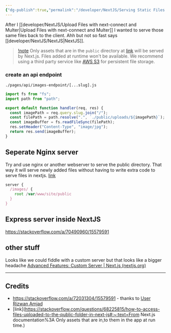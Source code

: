 ```yaml
---
{"dg-publish":true,"permalink":"/developer/NextJS/Serving Static Files back to Client/","created":"2024-02-29T22:19:56.130-06:00","updated":"2024-03-01T00:19:25.000-06:00"}
---
```


After I [[developer/NextJS/Upload Files with next-connect and Multer\|Upload Files with next-connect and Multer]] I wanted to serve those same files back to the client. Ahh but not so fast says [[developer/NextJS/NextJS\|NextJS]]. 

> [!note](https://nextjs.org/docs/basic-features/static-file-serving)
> Only assets that are in the `public` directory at [link](https://nextjs.org/docs/api-reference/cli#build) will be served by Next.js. Files added at runtime won't be available. We recommend using a third party service like [AWS S3](https://aws.amazon.com/s3/) for persistent file storage.

### create an api endpoint
`./pages/api/images-endpoint/[...slug].js`
```javascript
import fs from "fs";
import path from "path";

export default function handler(req, res) {
  const imagePath = req.query.slug.join("/");
  const filePath = path.resolve(".", `./public/uploads/${imagePath}`);
  const imageBuffer = fs.readFileSync(filePath);
  res.setHeader("Content-Type", "image/jpg");
  return res.send(imageBuffer);
}
```

## Seperate Nginx server

Try and use nginx or another webserver to serve the public directory. That way it will serve newly added files without having to write extra code to serve files in nextjs. [link](https://stackoverflow.com/users/989394/bas080)

```javascript
server {
  /images/ {
    root /var/www/site/public
  }
}
```

## Express server inside NextJS
https://stackoverflow.com/a/70490960/15579591

## other stuff
Looks like we could fiddle with a custom server but that looks like a bigger headache [Advanced Features: Custom Server | Next.js (nextjs.org)](https://nextjs.org/docs/advanced-features/custom-server)

---
## Credits
- https://stackoverflow.com/a/72031304/15579591 - thanks to [User Rizwan Amjad ](https://stackoverflow.com/users/11503874/rizwan-amjad)
- [link](https://stackoverflow.com/questions/68225815/how-to-access-files-uploaded-to-the-public-folder-in-next-js#:~:text=From Next.js documentation%3A Only assets that are in,to them in the app at run time.)